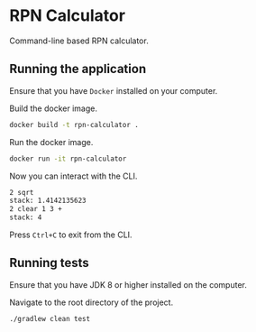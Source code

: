 # RPN Calculator
Command-line based RPN calculator.

## Running the application

Ensure that you have `Docker` installed on your computer.

Build the docker image.
```sh
docker build -t rpn-calculator .
```

Run the docker image.
```sh
docker run -it rpn-calculator
```

Now you can interact with the CLI.
```sh
2 sqrt  
stack: 1.4142135623
2 clear 1 3 +
stack: 4
```

Press `Ctrl+C` to exit from the CLI.

## Running tests

Ensure that you have JDK 8 or higher installed on the computer.

Navigate to the root directory of the project.

```sh
./gradlew clean test
```

